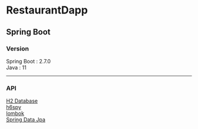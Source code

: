 # RestaurantDapp  

## Spring Boot
### Version
Spring Boot : 2.7.0  
Java : 11  

---

### API  
[H2 Database](https://h2database.com/html/main.html)    
[h6spy](https://github.com/gavlyukovskiy/spring-boot-data-source-decorator)  
[lombok](https://projectlombok.org/)  
[Spring Data Jpa](https://spring.io/projects/spring-data-jpa)    
